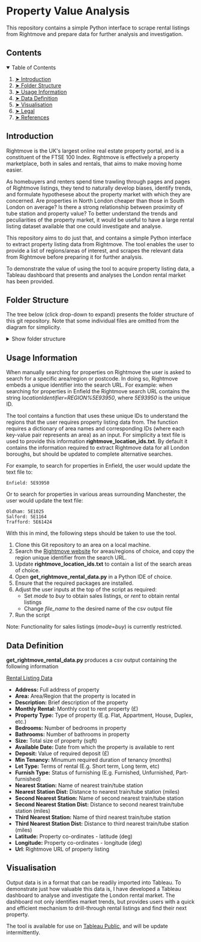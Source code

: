 # Property Value Analysis
This repository contains a simple Python interface to scrape rental listings from Rightmove and prepare data for further analysis and investigation.

## Contents

<details open="open">
  <summary>Table of Contents</summary>
  <ol>
    <li><a href="#introduction"> ➤ Introduction</a></li>
    <li><a href="#folder-structure"> ➤ Folder Structure</a></li>
    <li><a href="#usage-information"> ➤ Usage Information</a></li>
    <li><a href="#data-definition"> ➤ Data Definition</a></li>
    <li><a href="#visualisation"> ➤ Visualisation</a></li>
    <li><a href="#legal"> ➤ Legal</a></li>
    <li><a href="#references"> ➤ References</a></li>

</ol>
</details>

## Introduction

Rightmove is the UK's largest online real estate property portal, and is a constituent of the FTSE 100 Index. Rightmove is effectively a property marketplace, both in sales and rentals, that aims to make moving home easier.

As homebuyers and renters spend time trawling through pages and pages of Rightmove listings, they tend to naturally develop biases, identify trends, and formulate hypothesese about the property market with which they are concerned. Are properties in North London cheaper than those in South London on average? Is there a strong relationship between proximity of tube station and property value? To better understand the trends and peculiarities of the property market, it would be useful to have a large rental listing dataset available that one could investigate and analyse.

This repository aims to do just that, and contains a simple Python interface to extract property listing data from Rightmove. The tool enables the user to provide a list of regions/areas of interest, and scrapes the relevant data from Rightmove before preparing it for further analysis.

To demonstrate the value of using the tool to acquire property listing data, a Tableau dashboard that presents and analyses the London rental market has been provided.

## Folder Structure

The tree below (click drop-down to expand) presents the folder structure of this git repository. Note that some individual files are omitted from the diagram for simplicity.

<details>
<summary>Show folder structure</summary>


    property-value-analysis
    │
    ├── data_directory
    │   ├── dashboard_images
    │   │   ├── rightmove_logo.png
    │   │   ├── station_logo.png
    │   ├── rental_data [contains csvs of extracted data]
    │   ├── shape_files [contains London Borough shape files for Tableau visualisation]
    │   ├── station_locations
    │   │   ├── London stations.csv
    │ 
    ├── get_rightmove_rental_data.py
    │
    ├── rightmove_location_ids.txt
    │     
    ├── LICENSE 
    │ 
    ├── README.md 

</details>

## Usage Information

When manually searching for properties on Rightmove the user is asked to search for a specific area/region or postcode. In doing so, Rightmove embeds a unique identifier into the search URL. For example: when searching for properties in Enfield the Rightmove search URL contains the string _locationIdentifier=REGION%5E93950_, where _5E93950_ is the unique ID. 

The tool contains a function that uses these unique IDs to understand the regions that the user requires property listing data from. The function requires a dictionary of area names and corresponding IDs (where each key-value pair represents an area) as an input. For simplicity a text file is used to provide this information **rightmove_location_ids.txt**. By default it contains the information required to extract Rightmove data for all London boroughs, but should be updated to complete alternative searches.

For example, to search for properties in Enfield, the user would update the text file to:<br>
```
Enfield: 5E93950
```

Or to search for properties in various areas surrounding Manchester, the user would update the text file:<br>
```
Oldham: 5E1025
Salford: 5E1164
Trafford: 5E61424
```

With this in mind, the following steps should be taken to use the tool.
1. Clone this Git repository to an area on a local machine.
2. Search the [Rightmove website](https://www.rightmove.co.uk/) for areas/regions of choice, and copy the region unique identifier from the search URL.
3. Update **rightmove_location_ids.txt** to contain a list of the search areas of choice.
4. Open **get_rightmove_rental_data.py** in a Python IDE of choice.
5. Ensure that the required packages are installed.
6. Adjust the user inputs at the top of the script as required:
    * Set _mode_ to _buy_ to obtain sales listings, or _rent_ to obtain rental listings
    * Change _file_name_ to the desired name of the csv output file
7. Run the script

Note: Functionality for sales listings (_mode_=_buy_) is currently restricted. 

## Data Definition

**get_rightmove_rental_data.py** produces a csv output containing the following information

<ins>Rental Listing Data</ins>

* **Address:** Full address of property
* **Area:** Area/Region that the property is located in
* **Description:** Brief description of the property
* **Monthly Rental:** Monthly cost to rent property (£)
* **Property Type:** Type of property (E.g. Flat, Appartment, House, Duplex, etc.)
* **Bedrooms:** Number of bedrooms in property
* **Bathrooms:** Number of bathrooms in property
* **Size:** Total size of property (sqft)
* **Available Date:** Date from which the property is available to rent
* **Deposit:** Value of required deposit (£)
* **Min Tenancy:** Minumum required duration of tenancy (months)
* **Let Type:** Terms of rental (E.g. Short term, Long term, etc)
* **Furnish Type:** Status of furnishing (E.g. Furnished, Unfurnished, Part-furnished)
* **Nearest Station:** Name of nearest train/tube station
* **Nearest Station Dist:** Distance to nearest train/tube station (miles)
* **Second Nearest Station:** Name of second nearest train/tube station
* **Second Nearest Station Dist:** Distance to second nearest train/tube station (miles)
* **Third Nearest Station:** Name of third nearest train/tube station
* **Third Nearest Station Dist:** Distance to third nearest train/tube station (miles)
* **Latitude:** Property co-ordinates - latitude (deg)
* **Longitude:** Property co-ordinates - longitude (deg)
* **Url**: Rightmove URL of property listing

## Visualisation

Output data is in a format that can be readily imported into Tableau. To demonstrate just how valuable this data is, I have developed a Tableau dashboard to analyse and investigate the London rental market. The dashboard not only identifies market trends, but provides users with a quick and efficient mechanism to drill-through rental listings and find their next property.

The tool is available for use on [Tableau Public](https://public.tableau.com/app/profile/jake.kolliari/viz/RentingaPropertyinLondon/RentingaPropertyinLondon?publish=yes), and will be update intermittently. 





